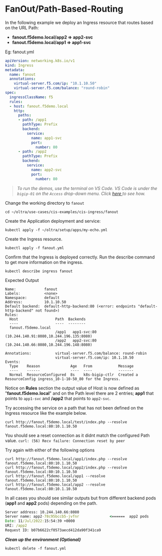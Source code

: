 # FanOut/Path-Based-Routing
In the following example we deploy an Ingress resource that routes based on the URL Path:

- **fanout.f5demo.local/__app2__ => app2-svc**
- **fanout.f5demo.local/__app1__ => app1-svc**


Eg: fanout.yml
```yml
apiVersion: networking.k8s.io/v1
kind: Ingress
metadata:
  name: fanout
  annotations:
    virtual-server.f5.com/ip: "10.1.10.50"
    virtual-server.f5.com/balance: "round-robin"
spec:
  ingressClassName: f5
  rules:
  - host: fanout.f5demo.local
    http:
      paths:
      - path: /app1
        pathType: Prefix
        backend:
          service:
            name: app1-svc
            port:
              number: 80
      - path: /app2
        pathType: Prefix
        backend:
          service:
            name: app2-svc
            port:
              number: 80
```

> *To run the demos, use the terminal on VS Code. VS Code is under the `bigip-01` on the `Access` drop-down menu. Click <a href="https://raw.githubusercontent.com/F5EMEA/oltra/main/vscode.png"> here </a> to see how.*

Change the working directory to `fanout`
```
cd ~/oltra/use-cases/cis-examples/cis-ingress/fanout
```

Create the Application deployment and service: 
```
kubectl apply -f ~/oltra/setup/apps/my-echo.yml
```

Create the Ingress resource.
```
kubectl apply -f fanout.yml
```

Confirm that the Ingress is deployed correctly. Run the describe command to get more information on the ingress.
```
kubectl describe ingress fanout
```

Expected Output
```
Name:             fanout
Labels:           <none>
Namespace:        default
Address:          10.1.10.50
Default backend:  default-http-backend:80 (<error: endpoints "default-http-backend" not found>)
Rules:
  Host                 Path  Backends
  ----                 ----  --------
  fanout.f5demo.local  
                       /app1   app1-svc:80 (10.244.140.91:8080,10.244.196.135:8080)
                       /app2   app2-svc:80 (10.244.140.66:8080,10.244.196.148:8080)

Annotations:           virtual-server.f5.com/balance: round-robin
                       virtual-server.f5.com/ip: 10.1.10.50
Events:
  Type    Reason              Age   From            Message
  ----    ------              ----  ----            -------
  Normal  ResourceConfigured  8s    k8s-bigip-ctlr  Created a ResourceConfig ingress_10-1-10-50_80 for the Ingress.
```

Notice on **Rules** section the output value of Host is now defined as "**fanout.f5demo.local**" and on the Path level there are 2 entries; __app1__ that points to `app1-svc` and __/app2__ that points to `app2-svc`.

Try accessing the service on a path that has not been defined on the Ingress resource like the example below.

```
curl http://fanout.f5demo.local/test/index.php --resolve fanout.f5demo.local:80:10.1.10.50
```
You should see a reset connection as it didnt match the configured Path value.
`curl: (56) Recv failure: Connection reset by peer`


Try again with either of the following options
```
curl http://fanout.f5demo.local/app1/index.php --resolve fanout.f5demo.local:80:10.1.10.50
curl http://fanout.f5demo.local/app2/index.php --resolve fanout.f5demo.local:80:10.1.10.50
curl http://fanout.f5demo.local/app1 --resolve fanout.f5demo.local:80:10.1.10.50
curl http://fanout.f5demo.local/app2 --resolve fanout.f5demo.local:80:10.1.10.50
```

In all cases you should see similar outputs but from different backend pods (__app1__ and __app2__ pods) depending on the path.

```cmd
Server address: 10.244.140.66:8080
Server name: app2-78c95bccb5-jvfnr              <======  app2 pods
Date: 11/Jul/2022:15:54:39 +0000
URI: /app2      
Request ID: b07b6622cf0573aecd412da90f341ca9
```

***Clean up the environment (Optional)***
```
kubectl delete -f fanout.yml
```